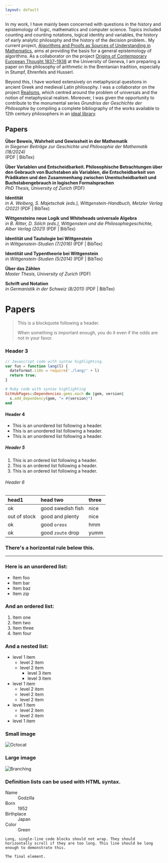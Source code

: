 ```yaml
---
layout: default
---
```


In my work, I have mainly been concerned with questions in the history and epistemology
of logic, mathematics and computer science.
Topics included counting and counting notations, logical identity and variables,
the history of early analytic philosophy and the history of the decision problem..
My current project,
[Algorithms and Proofs as Sources of Understanding in Mathematics](./https://data.snf.ch/grants/grant/222039.html), 
aims at providing the basis for a general epistemology of algorithms.
As a collaborator on the project
[Origins of Contemporary European Thought 1837–1938](./https://www.unige.ch/lettres/philo/recherche/inbegriff/ocet.html)
at the University of Geneva, I am preparing a paper on the philosophy of arithmetic in the Brentanian tradition, especially
in Stumpf, Ehrenfels and Husserl.

Beyond this, I have worked extensively on metaphysical questions in ancient Greek and medieval Latin philosophy.
I was a collaborator on the project
[Realisms](./https://www.unige.ch/lettres/philo/recherche/inbegriff/realisms.html),
which centred around the problem of universals and the notion of metaphysical realism.
Moreover, I was given the opportunity to contribute to the monumental series _Grundriss der Geschichte der Philosophie_
by compiling a complete bibliography of the works available to 12th century philosophers in an
[ideal library](./https://www.schwabeonline.ch/schwabe-xaveropp/elibrary/start.xav?qn=%24%24%24OpenURL%24%24%24&id=doi%3A10.24894%2FGrundriss_MA3_SV1_PT1_CH1_PA2.html).



## Papers

**Über Beweis, Wahrheit und Gewissheit in der Mathematik**<br>
_in Siegener Beiträge zur Geschichte und Philosophie der Mathematik (18/2024)_<br>
(PDF | BibTex)

**Über Variablen und Entscheidbarkeit.
Philosophische Betrachtungen über den Gebrauch von Buchstaben als Variablen,
die Entscheidbarkeit von Prädikaten und den Zusammenhang zwischen
Unentscheidbarkeit und Buchstabengebrauch in logischen Formalsprachen**<br>
_PhD Thesis, University of Zurich_
(PDF)

**Identität**<br>
_in A. Weiberg, S. Majetschak (eds.), Wittgenstein-Handbuch, Metzler Verlag (2022)_
(PDF | BibTex)

**Wittgensteins neue Logik und Whiteheads universale Algebra**<br>
_in B. Ritter, D. Sölch (eds.), Wittgenstein und die Philosophiegeschichte, Alber Verlag (2021)_
(PDF | BibTex)

**Identität und Tautologie bei Wittgenstein**<br>
_in Wittgenstein-Studien (7/2016)_
(PDF | BibTex)

**Identität und Typentheorie bei Wittgenstein**<br>
_in Wittgenstein-Studien (5/2014)_
(PDF | BibTex)

**Über das Zählen**<br>
_Master Thesis, University of Zurich_
(PDF)

**Schrift und Notation**<br>
_in Germanistik in der Schweiz (8/2011)_
(PDF | BibTex)


# Papers

> This is a blockquote following a header.
>
> When something is important enough, you do it even if the odds are not in your favor.

### Header 3

```js
// Javascript code with syntax highlighting.
var fun = function lang(l) {
  dateformat.i18n = require('./lang/' + l)
  return true;
}
```

```ruby
# Ruby code with syntax highlighting
GitHubPages::Dependencies.gems.each do |gem, version|
  s.add_dependency(gem, "= #{version}")
end
```

#### Header 4

*   This is an unordered list following a header.
*   This is an unordered list following a header.
*   This is an unordered list following a header.

##### Header 5

1.  This is an ordered list following a header.
2.  This is an ordered list following a header.
3.  This is an ordered list following a header.

###### Header 6

| head1        | head two          | three |
|:-------------|:------------------|:------|
| ok           | good swedish fish | nice  |
| out of stock | good and plenty   | nice  |
| ok           | good `oreos`      | hmm   |
| ok           | good `zoute` drop | yumm  |

### There's a horizontal rule below this.

* * *

### Here is an unordered list:

*   Item foo
*   Item bar
*   Item baz
*   Item zip

### And an ordered list:

1.  Item one
1.  Item two
1.  Item three
1.  Item four

### And a nested list:

- level 1 item
  - level 2 item
  - level 2 item
    - level 3 item
    - level 3 item
- level 1 item
  - level 2 item
  - level 2 item
  - level 2 item
- level 1 item
  - level 2 item
  - level 2 item
- level 1 item

### Small image

![Octocat](https://github.githubassets.com/images/icons/emoji/octocat.png)

### Large image

![Branching](https://guides.github.com/activities/hello-world/branching.png)


### Definition lists can be used with HTML syntax.

<dl>
<dt>Name</dt>
<dd>Godzilla</dd>
<dt>Born</dt>
<dd>1952</dd>
<dt>Birthplace</dt>
<dd>Japan</dd>
<dt>Color</dt>
<dd>Green</dd>
</dl>

```
Long, single-line code blocks should not wrap. They should horizontally scroll if they are too long. This line should be long enough to demonstrate this.
```

```
The final element.
```
